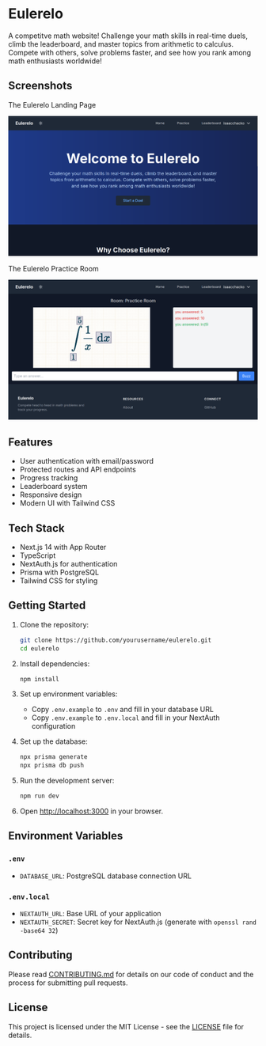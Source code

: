 # Eulerelo

A competitve math website! Challenge your math skills in real-time duels, climb the leaderboard, and master topics from arithmetic to calculus. Compete with others, solve problems faster, and see how you rank among math enthusiasts worldwide!

## Screenshots

The Eulerelo Landing Page

![Eulerelo Landing Page](https://raw.githubusercontent.com/isaacchacko/eulerelo/main/public/hero.png "The homepage!")

The Eulerelo Practice Room

![Eulerelo Practice Room](https://raw.githubusercontent.com/isaacchacko/eulerelo/main/public/practice-room.png "Can't take the heat?Practice hard problems without stress in our practice rooms!")

## Features

- User authentication with email/password
- Protected routes and API endpoints
- Progress tracking
- Leaderboard system
- Responsive design
- Modern UI with Tailwind CSS

## Tech Stack

- Next.js 14 with App Router
- TypeScript
- NextAuth.js for authentication
- Prisma with PostgreSQL
- Tailwind CSS for styling

## Getting Started

1. Clone the repository:

   ```bash
   git clone https://github.com/yourusername/eulerelo.git
   cd eulerelo
   ```

2. Install dependencies:

   ```bash
   npm install
   ```

3. Set up environment variables:

   - Copy `.env.example` to `.env` and fill in your database URL
   - Copy `.env.example` to `.env.local` and fill in your NextAuth configuration

4. Set up the database:

   ```bash
   npx prisma generate
   npx prisma db push
   ```

5. Run the development server:

   ```bash
   npm run dev
   ```

6. Open [http://localhost:3000](http://localhost:3000) in your browser.

## Environment Variables

### `.env`

- `DATABASE_URL`: PostgreSQL database connection URL

### `.env.local`

- `NEXTAUTH_URL`: Base URL of your application
- `NEXTAUTH_SECRET`: Secret key for NextAuth.js (generate with `openssl rand -base64 32`)

## Contributing

Please read [CONTRIBUTING.md](CONTRIBUTING.md) for details on our code of conduct and the process for submitting pull requests.

## License

This project is licensed under the MIT License - see the [LICENSE](LICENSE) file for details.
